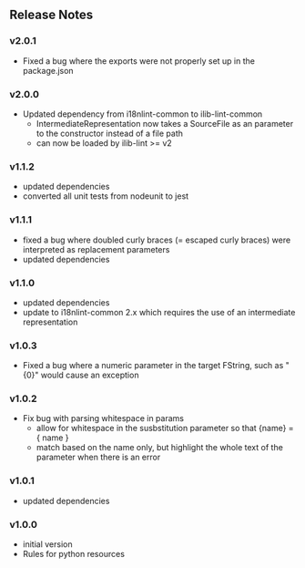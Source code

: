 ## Release Notes

### v2.0.1

- Fixed a bug where the exports were not properly set up in the package.json

### v2.0.0

- Updated dependency from i18nlint-common to ilib-lint-common
    - IntermediateRepresentation now takes a SourceFile as an
      parameter to the constructor instead of a file path
    - can now be loaded by ilib-lint >= v2

### v1.1.2

- updated dependencies
- converted all unit tests from nodeunit to jest

### v1.1.1

- fixed a bug where doubled curly braces (= escaped curly braces) were
  interpreted as replacement parameters
- updated dependencies

### v1.1.0

- updated dependencies
- update to i18nlint-common 2.x which requires the use of an intermediate
  representation

### v1.0.3

- Fixed a bug where a numeric parameter in the target FString, such as
  "{0}" would cause an exception

### v1.0.2

- Fix bug with parsing whitespace in params
    - allow for whitespace in the susbstitution parameter so that
      {name} = { name }
    - match based on the name only, but highlight the whole text of
      the parameter when there is an error

### v1.0.1

- updated dependencies

### v1.0.0

- initial version
- Rules for python resources
